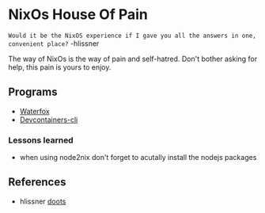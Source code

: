 # NixOs House Of Pain

`Would it be the NixOS experience if I gave you all the answers in one, convenient place?` -hlissner

The way of NixOs is the way of pain and self-hatred. Don't bother asking for help, this pain is yours to enjoy.


## Programs
- [Waterfox](./waterfox)
- [Devcontainers-cli](./devcontainers)

### Lessons learned
- when using node2nix don't forget to acutally install the nodejs packages

## References 
- hlissner [doots](https://github.com/hlissner/dotfiles)